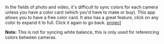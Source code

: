 In the fields of photo and video, it's difficult to sync colors for each camera unless you have a color card (which you'd have to make or buy). This app allows you to have a free color card. It also has a great feature, click on any color to expand it to full. Click it again to go back.
[project](https://apps.vandesm14.ml/color-card)

**Note:** This is not for syncing white balance, this is only used for referencing colors between cameras.